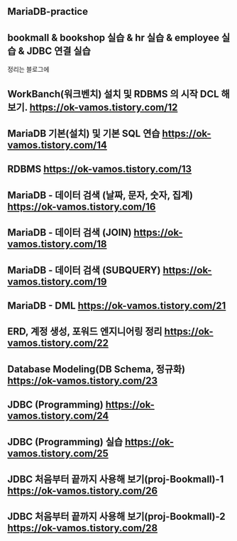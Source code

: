 ## MariaDB-practice
## bookmall & bookshop 실습 & hr 실습 & employee 실습 & JDBC 연결 실습
정리는 블로그에

## WorkBanch(워크벤치) 설치 및 RDBMS 의 시작 DCL 해보기. https://ok-vamos.tistory.com/12
## MariaDB 기본(설치) 및 기본 SQL 연습                  https://ok-vamos.tistory.com/14
## RDBMS                                              https://ok-vamos.tistory.com/13
## MariaDB - 데이터 검색 (날짜, 문자, 숫자, 집계)       https://ok-vamos.tistory.com/16
## MariaDB - 데이터 검색 (JOIN)                       https://ok-vamos.tistory.com/18
## MariaDB - 데이터 검색 (SUBQUERY)                   https://ok-vamos.tistory.com/19
## MariaDB - DML                                     https://ok-vamos.tistory.com/21
## ERD, 계정 생성, 포워드 엔지니어링 정리              https://ok-vamos.tistory.com/22
## Database Modeling(DB Schema, 정규화)              https://ok-vamos.tistory.com/23
## JDBC (Programming)                               https://ok-vamos.tistory.com/24
## JDBC (Programming) 실습                          https://ok-vamos.tistory.com/25
## JDBC 처음부터 끝까지 사용해 보기(proj-Bookmall)-1  https://ok-vamos.tistory.com/26
## JDBC 처음부터 끝까지 사용해 보기(proj-Bookmall)-2  https://ok-vamos.tistory.com/28


